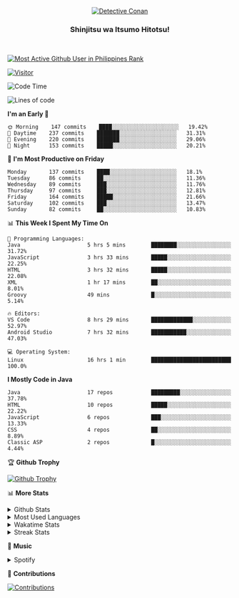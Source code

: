 <p align="center">
<a href="https://mrepol742.github.io">
  <img alt="Detective Conan" src="https://tenor.com/view/detective-detective-conan-anime-eyeglasses-gif-16507322.gif" /> 
  </a> 
  <h3 align="center">Shinjitsu wa Itsumo Hitotsu!</h3>
</p>
<br>

 
[![Most Active Github User in Philippines Rank](https://enibdhv97zm33sz.m.pipedream.net)](https://mrepol742.github.io)

[![Visitor](https://visitor-badge.glitch.me/badge?page_id=mrepol742)](https:/mrepol742.github.io)

[comment]: <> (This is a automated generated Data from github action workflow)
[comment]: <> (Updated Daily at 6:13 PM)
[comment]: <> (START OF GENERATED DATA)

<!--START_SECTION:waka-->
![Code Time](http://img.shields.io/badge/Code%20Time-321%20hrs%2033%20mins-blue)

![Lines of code](https://img.shields.io/badge/From%20Hello%20World%20I%27ve%20Written-175%20Thousand%20lines%20of%20code-blue)

**I'm an Early 🐤** 

```text
🌞 Morning    147 commits    ████░░░░░░░░░░░░░░░░░░░░░   19.42% 
🌆 Daytime    237 commits    ███████░░░░░░░░░░░░░░░░░░   31.31% 
🌃 Evening    220 commits    ███████░░░░░░░░░░░░░░░░░░   29.06% 
🌙 Night      153 commits    █████░░░░░░░░░░░░░░░░░░░░   20.21%

```
📅 **I'm Most Productive on Friday** 

```text
Monday       137 commits    ████░░░░░░░░░░░░░░░░░░░░░   18.1% 
Tuesday      86 commits     ██░░░░░░░░░░░░░░░░░░░░░░░   11.36% 
Wednesday    89 commits     ███░░░░░░░░░░░░░░░░░░░░░░   11.76% 
Thursday     97 commits     ███░░░░░░░░░░░░░░░░░░░░░░   12.81% 
Friday       164 commits    █████░░░░░░░░░░░░░░░░░░░░   21.66% 
Saturday     102 commits    ███░░░░░░░░░░░░░░░░░░░░░░   13.47% 
Sunday       82 commits     ██░░░░░░░░░░░░░░░░░░░░░░░   10.83%

```


📊 **This Week I Spent My Time On** 

```text
💬 Programming Languages: 
Java                     5 hrs 5 mins        ████████░░░░░░░░░░░░░░░░░   31.72% 
JavaScript               3 hrs 33 mins       █████░░░░░░░░░░░░░░░░░░░░   22.25% 
HTML                     3 hrs 32 mins       █████░░░░░░░░░░░░░░░░░░░░   22.08% 
XML                      1 hr 17 mins        ██░░░░░░░░░░░░░░░░░░░░░░░   8.01% 
Groovy                   49 mins             █░░░░░░░░░░░░░░░░░░░░░░░░   5.14%

🔥 Editors: 
VS Code                  8 hrs 29 mins       █████████████░░░░░░░░░░░░   52.97% 
Android Studio           7 hrs 32 mins       ███████████░░░░░░░░░░░░░░   47.03%

💻 Operating System: 
Linux                    16 hrs 1 min        █████████████████████████   100.0%

```

**I Mostly Code in Java** 

```text
Java                     17 repos            █████████░░░░░░░░░░░░░░░░   37.78% 
HTML                     10 repos            █████░░░░░░░░░░░░░░░░░░░░   22.22% 
JavaScript               6 repos             ███░░░░░░░░░░░░░░░░░░░░░░   13.33% 
CSS                      4 repos             ██░░░░░░░░░░░░░░░░░░░░░░░   8.89% 
Classic ASP              2 repos             █░░░░░░░░░░░░░░░░░░░░░░░░   4.44%

```



<!--END_SECTION:waka-->

[comment]: <> (END OF GENERATED DATA)

<p>

🏆 **Github Trophy**
  
<a href="https://mrepol742.github.io">
<img alt="Github Trophy" src="https://github-profile-trophy.vercel.app/?username=mrepol742&theme=gruvbox">
</a>
</p>

<p>

📊 **More Stats**
  
<details>
  <summary>Github Stats</summary>
  <br>
  <a href="https://mrepol742.github.io">
  <img alt="Github Stats" src="https://github-readme-stats.vercel.app/api?username=mrepol742&show_icons=true&include_all_commits=true&&count_private=true&theme=gruvbox">
</a>
  
  [comment]: <> (This is a automated generated Data from github action workflow)
  [comment]: <> (Updated Daily at 0:05 AM)
  [comment]: <> (START OF GENERATED DATA)
  
  <br>
    <a href="https://mrepol742.github.io">
  <img alt="Github Stats" src="https://mrepol742.github.io/github-stats/generated/overview.svg">
</a>
    <br>
    <a href="https://mrepol742.github.io">
  <img alt="Github Stats" src="https://mrepol742.github.io/github-stats/generated/languages.svg">
</a>
  
   [comment]: <> (START OF GENERATED DATA)
  
  
</details> 
<details>
  <summary>Most Used Languages</summary>
  <br>
 <a href="https://mrepol742.github.io">
<img alt="Most Used Languages" src="https://github-readme-stats.vercel.app/api/top-langs/?username=mrepol742&layout=compact&include_all_commits=true&&count_private=true&langs_count=20&theme=gruvbox">
</a>
</details>

<details>
  <summary>Wakatime Stats</summary>
  <br>
<a href="https://mrepol742.github.io">
<img alt="Wakatime Stats" src="https://github-readme-stats.vercel.app/api/wakatime?username=mrepol742&layout=compact">
</a>
</details>

<details>
  <summary>Streak Stats</summary>
  <br>
<a href="https://mrepol742.github.io">
<img alt="Streak Stats" src="https://mrepol742-streak-stats.herokuapp.com/?user=mrepol742&theme=gruvbox">
</a>
</p>
</details>

<p>

  🎵 **Music**
  
  <details>
  <summary>Spotify</summary>
  <br>
<a href="https://mrepol742.github.io">
<img alt="Spotify" src="https://spotify-recently-played-readme.vercel.app/api?user=7xx9e7hwq1qyown0m4ut78pcz&count=10&unique=true">
</a>
</p>
</details>

<p>

📜 **Contributions**
  
<a href="https://mrepol742.github.io">
<img alt="Contributions" src="https://mrepol742-activity-graph.herokuapp.com/graph?username=mrepol742&theme=github&hide_border=true">
</a>
</p>

